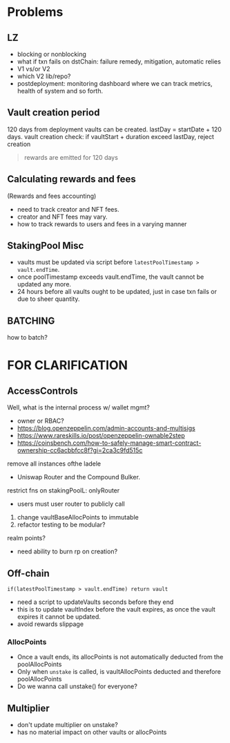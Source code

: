 # Problems

## LZ

- blocking or nonblocking
- what if txn fails on dstChain: failure remedy, mitigation, automatic relies
- V1 vs/or V2
- which V2 lib/repo?
- postdeployment: monitoring dashboard where we can track metrics, health of system and so forth.

## Vault creation period

120 days from deployment vaults can be created.
lastDay = startDate + 120 days.
vault creation check: if vaultStart + duration exceed lastDay, reject creation
> rewards are emitted for 120 days

## Calculating rewards and fees

(Rewards and fees accounting)
- need to track creator and NFT fees.
- creator and NFT fees may vary.
- how to track rewards to users and fees in a varying manner

## StakingPool Misc

- vaults must be updated via script before `latestPoolTimestamp > vault.endTime`.
- once poolTimestamp exceeds vault.endTime, the vault cannot be updated any more.
- 24 hours before all vaults ought to be updated, just in case txn fails or due to sheer quantity.

## BATCHING

how to batch?

# FOR CLARIFICATION

## AccessControls

Well, what is the internal process w/ wallet mgmt?

- owner or RBAC?
- https://blog.openzeppelin.com/admin-accounts-and-multisigs
- https://www.rareskills.io/post/openzeppelin-ownable2step
- https://coinsbench.com/how-to-safely-manage-smart-contract-ownership-cc6acbbfcc8f?gi=2ca3c9fd515c



remove all instances ofthe ladele
- Uniswap Router and the Compound Bulker.

restrict fns on stakingPoolL: onlyRouter
 - users must user router to publicly call

1. change vaultBaseAllocPoints to immutable
2. refactor testing to be modular?


realm points?
 - need ability to burn rp on creation?

## Off-chain

`if(latestPoolTimestamp > vault.endTime) return vault`

- need a script to updateVaults seconds before they end
- this is to update vaultIndex before the vault expires, as once the vault expires it cannot be updated.
- avoid rewards slippage

### AllocPoints

- Once a vault ends, its allocPoints is not automatically deducted from the poolAllocPoints
- Only when `unstake` is called, is vaultAllocPoints deducted and therefore poolAllocPoints
- Do we wanna call unstake() for everyone?


## Multiplier

- don't update multiplier on unstake?
- has no material impact on other vaults or allocPoints